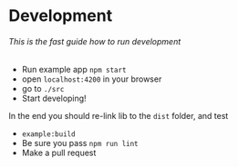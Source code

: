 # Development

###### This is the fast guide how to run development

- Run example app `npm start`
- open `localhost:4200` in your browser
- go to `./src`
- Start developing!

In the end you should re-link lib to the `dist` folder, and test

- `example:build`
- Be sure you pass `npm run lint`
- Make a pull request
